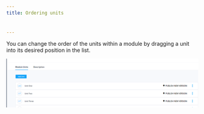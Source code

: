```yaml
---
title: Ordering units


---
```


You can change the order of the units within a module by dragging a unit into its desired position in the list.

<img alt="Unit order before" src="/img/unitorder1.png" class="simple"/>

